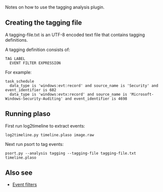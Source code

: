 Notes on how to use the tagging analysis plugin.

## Creating the tagging file

A tagging-file.txt is an UTF-8 encoded text file that contains tagging definitions.

A tagging definition consists of:
```
TAG LABEL
  EVENT FILTER EXPRESSION
```

For example:
```
task_schedule
  data_type is 'windows:evt:record' and source_name is 'Security' and event_identifier is 602
  data_type is 'windows:evtx:record' and source_name is 'Microsoft-Windows-Security-Auditing' and event_identifier is 4698
```

## Running plaso

First run log2timeline to extract events:
```
log2timeline.py timeline.plaso image.raw
```

Next run psort to tag events:
```
psort.py --analysis tagging --tagging-file tagging-file.txt timeline.plaso
```

## Also see

* [Event filters](https://github.com/log2timeline/plaso/wiki/Event-Filters)
